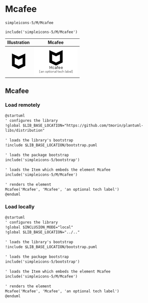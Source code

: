 # Mcafee


```text
simpleicons-5/M/Mcafee
```

```text
include('simpleicons-5/M/Mcafee')
```



| Illustration | Mcafee |
| :---: | :---: |
| ![illustration for Illustration](../../simpleicons-5/M/Mcafee.png) | ![illustration for Mcafee](../../simpleicons-5/M/Mcafee.Local.png) |




## Mcafee

### Load remotely
```plantuml
@startuml
' configures the library
!global $LIB_BASE_LOCATION="https://github.com/tmorin/plantuml-libs/distribution"

' loads the library's bootstrap
!include $LIB_BASE_LOCATION/bootstrap.puml

' loads the package bootstrap
include('simpleicons-5/bootstrap')

' loads the Item which embeds the element Mcafee
include('simpleicons-5/M/Mcafee')

' renders the element
Mcafee('Mcafee', 'Mcafee', 'an optional tech label')
@enduml
```

### Load locally
```plantuml
@startuml
' configures the library
!global $INCLUSION_MODE="local"
!global $LIB_BASE_LOCATION="../.."

' loads the library's bootstrap
!include $LIB_BASE_LOCATION/bootstrap.puml

' loads the package bootstrap
include('simpleicons-5/bootstrap')

' loads the Item which embeds the element Mcafee
include('simpleicons-5/M/Mcafee')

' renders the element
Mcafee('Mcafee', 'Mcafee', 'an optional tech label')
@enduml
```

